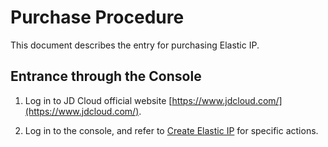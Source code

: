 # Purchase Procedure

This document describes the entry for purchasing Elastic IP.

## Entrance through the Console

1. Log in to JD Cloud official website [https://www.jdcloud.com/](https://www.jdcloud.com/).

2. Log in to the console, and refer to [Create Elastic IP](../Operation-Guide/Elastic-IP-Management/Create-Elastic-IP.md) for specific actions.
